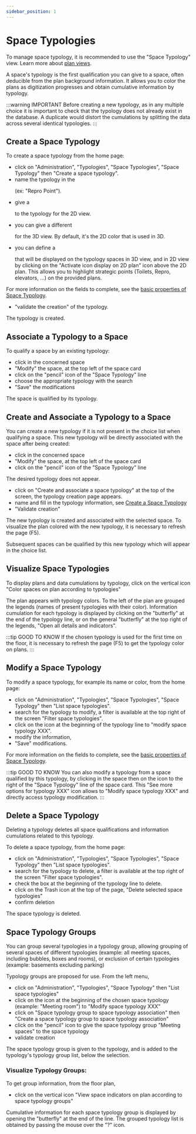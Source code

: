 ```yaml
---
sidebar_position: 1
---
```


# Space Typologies

To manage space typology, it is recommended to use the "Space Typology" view.
Learn more about [plan views](/en/docs/courses/views/planviews.md#space-typology-view).

A space's typology is the first qualification you can give to a space, often deducible from the plan background information.
It allows you to color the plans as digitization progresses and obtain cumulative information by typology.

:::warning IMPORTANT
Before creating a new typology, as in any multiple choice it is important to check that the typology does not already exist in the database. A duplicate would distort the cumulations by splitting the data across several identical typologies.
:::

## Create a Space Typology

To create a space typology from the home page:

-   click on "Administration", "Typologies", "Space Typologies", "Space Typology" then "Create a space typology".
-   name the typology in the <P code="roomType:name" /> (ex: "Repro Point").
-   give a <P code="roomType:color" /> to the typology for the 2D view.
-   you can give a different <P code="roomType:color3d" /> for the 3D view. By default, it's the 2D color that is used in 3D.
-   you can define a <P code="roomType:icon" /> that will be displayed on the typology spaces in 3D view, and in 2D view by clicking on the "Activate icon display on 2D plan" icon above the 2D plan. This allows you to highlight strategic points (Toilets, Repro, elevators, ...) on the provided plans.

For more information on the fields to complete, see the [basic properties of Space Typology](/entities/admin/types/room-types/room-type).

-   "validate the creation" of the typology.

The typology is created.

## Associate a Typology to a Space

To qualify a space by an existing typology:

-   click in the concerned space
-   "Modify" the space, at the top left of the space card
-   click on the "pencil" icon of the "Space Typology" line
-   choose the appropriate typology with the search
-   "Save" the modifications

The space is qualified by its typology.

## Create and Associate a Typology to a Space

You can create a new typology if it is not present in the choice list when qualifying a space.
This new typology will be directly associated with the space after being created:

-   click in the concerned space
-   "Modify" the space, at the top left of the space card
-   click on the "pencil" icon of the "Space Typology" line

The desired typology does not appear.

-   click on "Create and associate a space typology" at the top of the screen, the typology creation page appears.
-   name and fill in the typology information, see [Create a Space Typology](/en/docs/tutorials/surfaces/room/roomtype.md#create-a-space-typology)
-   "Validate creation"

The new typology is created and associated with the selected space.
To visualize the plan colored with the new typology, it is necessary to refresh the page (F5).

Subsequent spaces can be qualified by this new typology which will appear in the choice list.


## Visualize Space Typologies

To display plans and data cumulations by typology, click on the vertical icon "Color spaces on plan according to typologies"

The plan appears with typology colors.
To the left of the plan are grouped the legends (names of present typologies with their color).
Information cumulation for each typology is displayed by clicking on the "butterfly" at the end of the typology line, or on the general "butterfly" at the top right of the legends, "Open all details and indicators".

:::tip GOOD TO KNOW
If the chosen typology is used for the first time on the floor, it is necessary to refresh the page (F5) to get the typology color on plans.
:::

## Modify a Space Typology

To modify a space typology, for example its name or color, from the home page:

-   click on "Administration", "Typologies", "Space Typologies", "Space Typology" then "List space typologies".
-   search for the typology to modify, a filter is available at the top right of the screen "Filter space typologies".
-   click on the icon at the beginning of the typology line to "modify space typology XXX".
-   modify the information,
-   "Save" modifications.

For more information on the fields to complete, see the [basic properties of Space Typology](/entities/admin/types/room-types/room-type).

:::tip GOOD TO KNOW
You can also modify a typology from a space qualified by this typology, by clicking in the space then on the icon to the right of the "Space Typology" line of the space card. This "See more options for typology XXX" icon allows to "Modify space typology XXX" and directly access typology modification.
:::


## Delete a Space Typology

Deleting a typology deletes all space qualifications and information cumulations related to this typology.

To delete a space typology, from the home page:

-   click on "Administration", "Typologies", "Space Typologies", "Space Typology" then "List space typologies".
-   search for the typology to delete, a filter is available at the top right of the screen "Filter space typologies".
-   check the box at the beginning of the typology line to delete.
-   click on the Trash icon at the top of the page, "Delete selected space typologies"
-   confirm deletion

The space typology is deleted.

## Space Typology Groups

You can group several typologies in a typology group, allowing grouping of several spaces of different typologies (example: all meeting spaces, including bubbles, boxes and rooms), or exclusion of certain typologies (example: basements excluding parking)

Typology groups are proposed for use. From the left menu,

-   click on "Administration", "Typologies", "Space Typology" then "List space typologies"
-   click on the icon at the beginning of the chosen space typology (example: "Meeting room") to "Modify space typology XXX"
-   click on "Space typology group to space typology association" then "Create a space typology group to space typology association"
-   click on the "pencil" icon to give the space typology group "Meeting spaces" to the space typology
-   validate creation

The space typology group is given to the typology, and is added to the typology's typology group list, below the selection.

### Visualize Typology Groups:

To get group information, from the floor plan,

-   click on the vertical icon "View space indicators on plan according to space typology groups"

Cumulative information for each space typology group is displayed by opening the "butterfly" at the end of the line.
The grouped typology list is obtained by passing the mouse over the "?" icon.